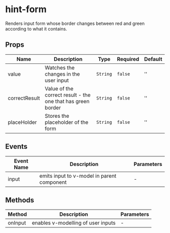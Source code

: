 # hint-form

Renders input form whose border changes between red and green according to what it contains.

## Props

<!-- @vuese:hint-form:props:start -->
|Name|Description|Type|Required|Default|
|---|---|---|---|---|
|value|Watches the changes in the user input|`String`|`false`|''|
|correctResult|Value of the correct result - the one that has green border|`String`|`false`|''|
|placeHolder|Stores the placeholder of the form|`String`|`false`|''|

<!-- @vuese:hint-form:props:end -->


## Events

<!-- @vuese:hint-form:events:start -->
|Event Name|Description|Parameters|
|---|---|---|
|input|emits input to v-model in parent component|-|

<!-- @vuese:hint-form:events:end -->


## Methods

<!-- @vuese:hint-form:methods:start -->
|Method|Description|Parameters|
|---|---|---|
|onInput|enables v-modelling of user inputs|-|

<!-- @vuese:hint-form:methods:end -->


